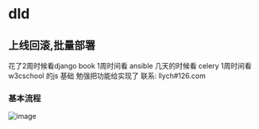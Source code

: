 # dld
上线回滚,批量部署
-----------------------------------  
花了2周时候看django book
1周时间看 ansible
几天的时候看 celery
1周时间看 w3cschool 的js 基础
勉强把功能给实现了
联系: llych#126.com
 ### 基本流程<br />  
 ![image](https://github.com/llych/dld/blob/master/screenshots/dld1.png)
